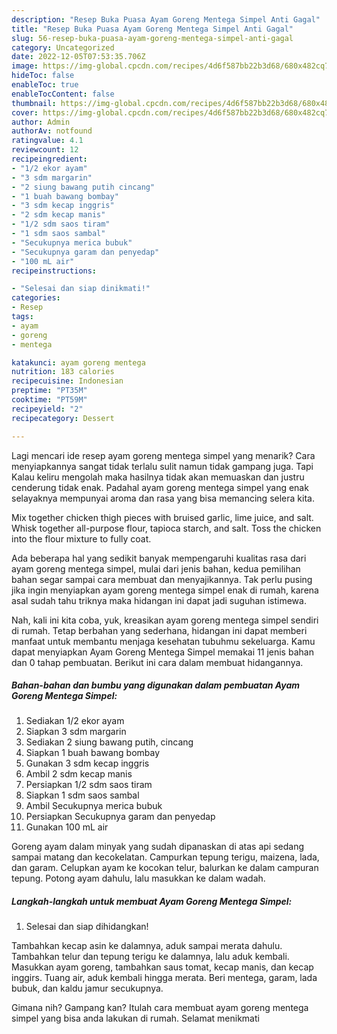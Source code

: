 ```yaml
---
description: "Resep Buka Puasa Ayam Goreng Mentega Simpel Anti Gagal"
title: "Resep Buka Puasa Ayam Goreng Mentega Simpel Anti Gagal"
slug: 56-resep-buka-puasa-ayam-goreng-mentega-simpel-anti-gagal
category: Uncategorized
date: 2022-12-05T07:53:35.706Z
image: https://img-global.cpcdn.com/recipes/4d6f587bb22b3d68/680x482cq70/ayam-goreng-mentega-simpel-foto-resep-utama.jpg
hideToc: false
enableToc: true
enableTocContent: false
thumbnail: https://img-global.cpcdn.com/recipes/4d6f587bb22b3d68/680x482cq70/ayam-goreng-mentega-simpel-foto-resep-utama.jpg
cover: https://img-global.cpcdn.com/recipes/4d6f587bb22b3d68/680x482cq70/ayam-goreng-mentega-simpel-foto-resep-utama.jpg
author: Admin
authorAv: notfound
ratingvalue: 4.1
reviewcount: 12
recipeingredient:
- "1/2 ekor ayam"
- "3 sdm margarin"
- "2 siung bawang putih cincang"
- "1 buah bawang bombay"
- "3 sdm kecap inggris"
- "2 sdm kecap manis"
- "1/2 sdm saos tiram"
- "1 sdm saos sambal"
- "Secukupnya merica bubuk"
- "Secukupnya garam dan penyedap"
- "100 mL air"
recipeinstructions:

- "Selesai dan siap dinikmati!"
categories:
- Resep
tags:
- ayam
- goreng
- mentega

katakunci: ayam goreng mentega 
nutrition: 183 calories
recipecuisine: Indonesian
preptime: "PT35M"
cooktime: "PT59M"
recipeyield: "2"
recipecategory: Dessert

---
```



Lagi mencari ide resep ayam goreng mentega simpel yang menarik? Cara menyiapkannya sangat tidak terlalu sulit namun tidak gampang juga. Tapi Kalau keliru mengolah maka hasilnya tidak akan memuaskan dan justru cenderung tidak enak. Padahal ayam goreng mentega simpel yang enak selayaknya mempunyai aroma dan rasa yang bisa memancing selera kita.


Mix together chicken thigh pieces with bruised garlic, lime juice, and salt. Whisk together all-purpose flour, tapioca starch, and salt. Toss the chicken into the flour mixture to fully coat.

Ada beberapa hal yang sedikit banyak mempengaruhi kualitas rasa dari ayam goreng mentega simpel, mulai dari jenis bahan, kedua pemilihan bahan segar sampai cara membuat dan menyajikannya. Tak perlu pusing jika ingin menyiapkan ayam goreng mentega simpel enak di rumah, karena asal sudah tahu triknya maka hidangan ini dapat jadi suguhan istimewa.


Nah, kali ini kita coba, yuk, kreasikan ayam goreng mentega simpel sendiri di rumah. Tetap berbahan yang sederhana, hidangan ini dapat memberi manfaat untuk membantu menjaga kesehatan tubuhmu sekeluarga. Kamu dapat menyiapkan Ayam Goreng Mentega Simpel memakai 11 jenis bahan dan 0 tahap pembuatan. Berikut ini cara dalam membuat hidangannya.

<!--inarticleads1-->

##### Bahan-bahan dan bumbu yang digunakan dalam pembuatan Ayam Goreng Mentega Simpel:

1. Sediakan 1/2 ekor ayam
1. Siapkan 3 sdm margarin
1. Sediakan 2 siung bawang putih, cincang
1. Siapkan 1 buah bawang bombay
1. Gunakan 3 sdm kecap inggris
1. Ambil 2 sdm kecap manis
1. Persiapkan 1/2 sdm saos tiram
1. Siapkan 1 sdm saos sambal
1. Ambil Secukupnya merica bubuk
1. Persiapkan Secukupnya garam dan penyedap
1. Gunakan 100 mL air


Goreng ayam dalam minyak yang sudah dipanaskan di atas api sedang sampai matang dan kecokelatan. Campurkan tepung terigu, maizena, lada, dan garam. Celupkan ayam ke kocokan telur, balurkan ke dalam campuran tepung. Potong ayam dahulu, lalu masukkan ke dalam wadah. 

<!--inarticleads2-->

##### Langkah-langkah untuk membuat Ayam Goreng Mentega Simpel:


1. Selesai dan siap dihidangkan!

Tambahkan kecap asin ke dalamnya, aduk sampai merata dahulu. Tambahkan telur dan tepung terigu ke dalamnya, lalu aduk kembali. Masukkan ayam goreng, tambahkan saus tomat, kecap manis, dan kecap inggirs. Tuang air, aduk kembali hingga merata. Beri mentega, garam, lada bubuk, dan kaldu jamur secukupnya. 

Gimana nih? Gampang kan? Itulah cara membuat ayam goreng mentega simpel yang bisa anda lakukan di rumah. Selamat menikmati
